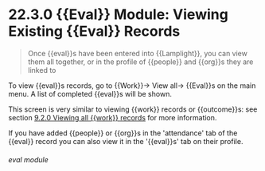 # 22.3.0    {{Eval}} Module: Viewing Existing {{Eval}} Records

> Once {{eval}}s have been entered into {{Lamplight}}, you can view them all together, or in the profile of {{people}} and {{org}}s they are linked to 

To view {{eval}}s records, go to {{Work}}-> View all-> {{Eval}}s on the main menu. A list of completed {{eval}}s will be shown. 

This screen is very similar to viewing {{work}} records or {{outcome}}s: see section [9.2.0  Viewing all {{work}} records](/help/index/p/9.2.0) for more information.

If you have added {{people}} or {{org}}s in the 'attendance' tab of the {{eval}} record you can also view it in the '{{eval}}s' tab on their profile. 


###### eval module

